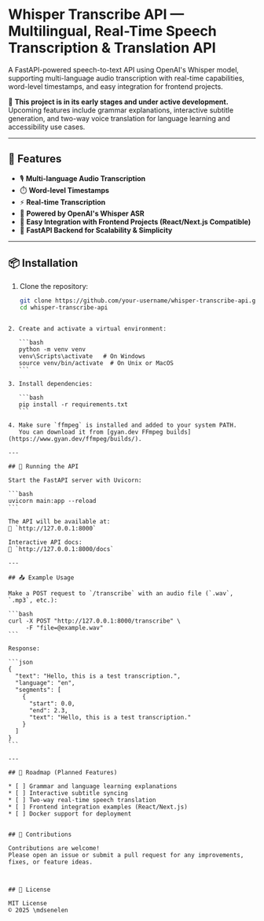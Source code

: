 # Whisper Transcribe API — Multilingual, Real-Time Speech Transcription & Translation API

A FastAPI-powered speech-to-text API using OpenAI's Whisper model, supporting multi-language audio transcription with real-time capabilities, word-level timestamps, and easy integration for frontend projects.

🚧 **This project is in its early stages and under active development.**  
Upcoming features include grammar explanations, interactive subtitle generation, and two-way voice translation for language learning and accessibility use cases.

---

## 🔧 Features

- 🎙️ **Multi-language Audio Transcription**
- ⏱️ **Word-level Timestamps**
- ⚡ **Real-time Transcription**
- 🧠 **Powered by OpenAI's Whisper ASR**
- 🔌 **Easy Integration with Frontend Projects (React/Next.js Compatible)**
- 🚀 **FastAPI Backend for Scalability & Simplicity**

---

## 📦 Installation

1. Clone the repository:
   ```bash
   git clone https://github.com/your-username/whisper-transcribe-api.git
   cd whisper-transcribe-api
````

2. Create and activate a virtual environment:

   ```bash
   python -m venv venv
   venv\Scripts\activate   # On Windows
   source venv/bin/activate  # On Unix or MacOS
   ```

3. Install dependencies:

   ```bash
   pip install -r requirements.txt
   ```

4. Make sure `ffmpeg` is installed and added to your system PATH.
   You can download it from [gyan.dev FFmpeg builds](https://www.gyan.dev/ffmpeg/builds/).

---

## 🚀 Running the API

Start the FastAPI server with Uvicorn:

```bash
uvicorn main:app --reload
```

The API will be available at:
📍 `http://127.0.0.1:8000`

Interactive API docs:
📄 `http://127.0.0.1:8000/docs`

---

## 📤 Example Usage

Make a POST request to `/transcribe` with an audio file (`.wav`, `.mp3`, etc.):

```bash
curl -X POST "http://127.0.0.1:8000/transcribe" \
     -F "file=@example.wav"
```

Response:

```json
{
  "text": "Hello, this is a test transcription.",
  "language": "en",
  "segments": [
    {
      "start": 0.0,
      "end": 2.3,
      "text": "Hello, this is a test transcription."
    }
  ]
}
```

---

## 🧭 Roadmap (Planned Features)

* [ ] Grammar and language learning explanations
* [ ] Interactive subtitle syncing
* [ ] Two-way real-time speech translation
* [ ] Frontend integration examples (React/Next.js)
* [ ] Docker support for deployment


## 🤝 Contributions

Contributions are welcome!
Please open an issue or submit a pull request for any improvements, fixes, or feature ideas.



## 📄 License

MIT License
© 2025 \mdsenelen


